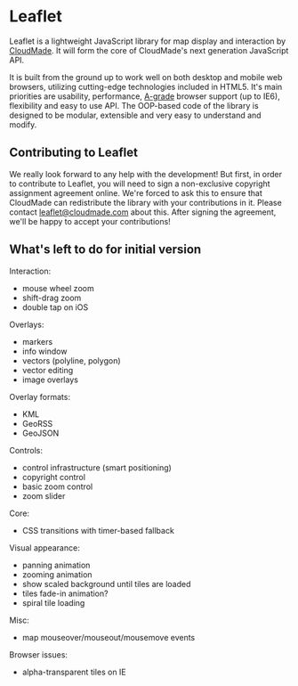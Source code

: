 Leaflet
=======
Leaflet is a lightweight JavaScript library for map display and interaction by [CloudMade](http://cloudmade.com). It will form the core of CloudMade's next generation JavaScript API.

It is built from the ground up to work well on both desktop and mobile web browsers, utilizing cutting-edge technologies included in HTML5. It's main priorities are usability, performance, [A-grade](http://developer.yahoo.com/yui/articles/gbs/) browser support (up to IE6), flexibility and easy to use API. The OOP-based code of the library is designed to be modular, extensible and very easy to understand and modify.

## Contributing to Leaflet
We really look forward to any help with the development! But first, in order to contribute to Leaflet, you will need to sign a non-exclusive copyright assignment agreement online. We're forced to ask this to ensure that CloudMade can redistribute the library with your contributions in it. Please contact [leaflet@cloudmade.com](mailto:leaflet@cloudmade.com) about this. After signing the agreement, we'll be happy to accept your contributions!

## What's left to do for initial version

Interaction:

 - mouse wheel zoom
 - shift-drag zoom
 - double tap on iOS

Overlays:

 - markers
 - info window
 - vectors (polyline, polygon)
 - vector editing
 - image overlays
 
Overlay formats:

 - KML
 - GeoRSS
 - GeoJSON

Controls:

 - control infrastructure (smart positioning)
 - copyright control
 - basic zoom control
 - zoom slider

Core:

 - CSS transitions with timer-based fallback
 
Visual appearance:

 - panning animation
 - zooming animation
 - show scaled background until tiles are loaded
 - tiles fade-in animation?
 - spiral tile loading
 
Misc:

 - map mouseover/mouseout/mousemove events

Browser issues:

 - alpha-transparent tiles on IE